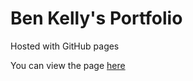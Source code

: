 # Ben Kelly's Portfolio

Hosted with GitHub pages

You can view the page [here](https://benkellysoftware.github.io)
